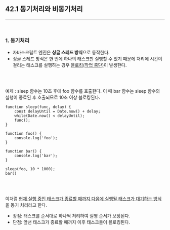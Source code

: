 ## 42.1 동기처리와 비동기처리
---

<br/>

### 1. 동기처리
+ 자바스크립트 엔진은 **싱글 스레드 방식**으로 동작한다.
+ 싱글 스레드 방식은 한 번에 하나의 태스크만 실행할 수 있기 때문에 처리에 시간이 걸리는 태스크를 실행하는 경우 <u>블로킹(작업 중단)</u>이 발생한다.

<br />
<br />


 예제 : sleep 함수는 10초 후에 foo 함수를 호출한다. 이 때 bar 함수는 sleep 함수의 실행이 종료된 후 호출되므로 10초 이상 
블로킹된다.

<pre><code>function sleep(func, delay) {
    const delayUntil = Date.now() + delay;
    while(Date.now() < delayUntil);
    func();
}

function foo() {
    console.log('foo');
}

function bar() {
    console.log('bar');
}

sleep(foo, 10 * 1000);
bar()
</code></pre>


<br/>
<br/>

이처럼 <u>현재 실행 중인 태스크가 종료할 때까지 다음에 실행될 태스크가 대기하는 방식</u>을 동기 처리라고 한다.   

+ 장점: 태스크를 순서대로 하나씩 처리하여 실행 순서가 보장된다. 
+ 단점: 앞선 태스크가 종료할 때까지 이후 태스크들이 블로킹된다.
 





